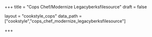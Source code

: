 +++
title = "Cops Chef/Modernize Legacyberksfilesource"
draft = false

layout = "cookstyle_cops"
data_path = ["cookstyle","cops_chef_modernize_legacyberksfilesource"]

+++

<!-- The content of this page is automatically generated from the
cops_chef_modernize_legacyberksfilesource.yml file in github.com/chef/cookstyle/docs-chef-io/data/cookstyle. -->
